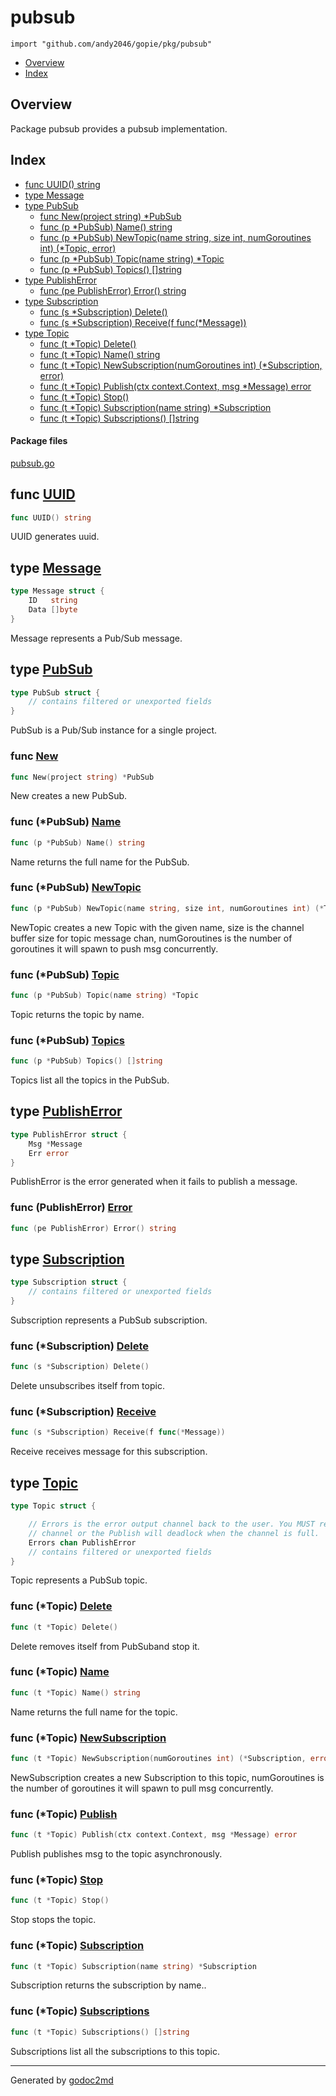 

# pubsub
`import "github.com/andy2046/gopie/pkg/pubsub"`

* [Overview](#pkg-overview)
* [Index](#pkg-index)

## <a name="pkg-overview">Overview</a>
Package pubsub provides a pubsub implementation.




## <a name="pkg-index">Index</a>
* [func UUID() string](#UUID)
* [type Message](#Message)
* [type PubSub](#PubSub)
  * [func New(project string) *PubSub](#New)
  * [func (p *PubSub) Name() string](#PubSub.Name)
  * [func (p *PubSub) NewTopic(name string, size int, numGoroutines int) (*Topic, error)](#PubSub.NewTopic)
  * [func (p *PubSub) Topic(name string) *Topic](#PubSub.Topic)
  * [func (p *PubSub) Topics() []string](#PubSub.Topics)
* [type PublishError](#PublishError)
  * [func (pe PublishError) Error() string](#PublishError.Error)
* [type Subscription](#Subscription)
  * [func (s *Subscription) Delete()](#Subscription.Delete)
  * [func (s *Subscription) Receive(f func(*Message))](#Subscription.Receive)
* [type Topic](#Topic)
  * [func (t *Topic) Delete()](#Topic.Delete)
  * [func (t *Topic) Name() string](#Topic.Name)
  * [func (t *Topic) NewSubscription(numGoroutines int) (*Subscription, error)](#Topic.NewSubscription)
  * [func (t *Topic) Publish(ctx context.Context, msg *Message) error](#Topic.Publish)
  * [func (t *Topic) Stop()](#Topic.Stop)
  * [func (t *Topic) Subscription(name string) *Subscription](#Topic.Subscription)
  * [func (t *Topic) Subscriptions() []string](#Topic.Subscriptions)


#### <a name="pkg-files">Package files</a>
[pubsub.go](/src/github.com/andy2046/gopie/pkg/pubsub/pubsub.go) 





## <a name="UUID">func</a> [UUID](/src/target/pubsub.go?s=1639:1657#L90)
``` go
func UUID() string
```
UUID generates uuid.




## <a name="Message">type</a> [Message](/src/target/pubsub.go?s=1314:1361#L73)
``` go
type Message struct {
    ID   string
    Data []byte
}
```
Message represents a Pub/Sub message.










## <a name="PubSub">type</a> [PubSub](/src/target/pubsub.go?s=201:293#L15)
``` go
type PubSub struct {
    // contains filtered or unexported fields
}
```
PubSub is a Pub/Sub instance for a single project.







### <a name="New">func</a> [New](/src/target/pubsub.go?s=1808:1840#L97)
``` go
func New(project string) *PubSub
```
New creates a new PubSub.





### <a name="PubSub.Name">func</a> (\*PubSub) [Name](/src/target/pubsub.go?s=1972:2002#L105)
``` go
func (p *PubSub) Name() string
```
Name returns the full name for the PubSub.




### <a name="PubSub.NewTopic">func</a> (\*PubSub) [NewTopic](/src/target/pubsub.go?s=2253:2336#L112)
``` go
func (p *PubSub) NewTopic(name string, size int, numGoroutines int) (*Topic, error)
```
NewTopic creates a new Topic with the given name,
size is the channel buffer size for topic message chan,
numGoroutines is the number of goroutines it will spawn to push msg concurrently.




### <a name="PubSub.Topic">func</a> (\*PubSub) [Topic](/src/target/pubsub.go?s=2807:2849#L134)
``` go
func (p *PubSub) Topic(name string) *Topic
```
Topic returns the topic by name.




### <a name="PubSub.Topics">func</a> (\*PubSub) [Topics](/src/target/pubsub.go?s=2996:3030#L144)
``` go
func (p *PubSub) Topics() []string
```
Topics list all the topics in the PubSub.




## <a name="PublishError">type</a> [PublishError](/src/target/pubsub.go?s=1440:1491#L79)
``` go
type PublishError struct {
    Msg *Message
    Err error
}
```
PublishError is the error generated when it fails to publish a message.










### <a name="PublishError.Error">func</a> (PublishError) [Error](/src/target/pubsub.go?s=1495:1532#L85)
``` go
func (pe PublishError) Error() string
```



## <a name="Subscription">type</a> [Subscription](/src/target/pubsub.go?s=890:1269#L51)
``` go
type Subscription struct {
    // contains filtered or unexported fields
}
```
Subscription represents a PubSub subscription.










### <a name="Subscription.Delete">func</a> (\*Subscription) [Delete](/src/target/pubsub.go?s=6366:6397#L316)
``` go
func (s *Subscription) Delete()
```
Delete unsubscribes itself from topic.




### <a name="Subscription.Receive">func</a> (\*Subscription) [Receive](/src/target/pubsub.go?s=5985:6033#L292)
``` go
func (s *Subscription) Receive(f func(*Message))
```
Receive receives message for this subscription.




## <a name="Topic">type</a> [Topic](/src/target/pubsub.go?s=333:836#L22)
``` go
type Topic struct {

    // Errors is the error output channel back to the user. You MUST read from this
    // channel or the Publish will deadlock when the channel is full.
    Errors chan PublishError
    // contains filtered or unexported fields
}
```
Topic represents a PubSub topic.










### <a name="Topic.Delete">func</a> (\*Topic) [Delete](/src/target/pubsub.go?s=3628:3652#L177)
``` go
func (t *Topic) Delete()
```
Delete removes itself from PubSuband stop it.




### <a name="Topic.Name">func</a> (\*Topic) [Name](/src/target/pubsub.go?s=3845:3874#L189)
``` go
func (t *Topic) Name() string
```
Name returns the full name for the topic.




### <a name="Topic.NewSubscription">func</a> (\*Topic) [NewSubscription](/src/target/pubsub.go?s=5230:5303#L260)
``` go
func (t *Topic) NewSubscription(numGoroutines int) (*Subscription, error)
```
NewSubscription creates a new Subscription to this topic,
numGoroutines is the number of goroutines it will spawn to pull msg concurrently.




### <a name="Topic.Publish">func</a> (\*Topic) [Publish](/src/target/pubsub.go?s=3228:3292#L155)
``` go
func (t *Topic) Publish(ctx context.Context, msg *Message) error
```
Publish publishes msg to the topic asynchronously.




### <a name="Topic.Stop">func</a> (\*Topic) [Stop](/src/target/pubsub.go?s=3978:4000#L194)
``` go
func (t *Topic) Stop()
```
Stop stops the topic.




### <a name="Topic.Subscription">func</a> (\*Topic) [Subscription](/src/target/pubsub.go?s=5770:5825#L282)
``` go
func (t *Topic) Subscription(name string) *Subscription
```
Subscription returns the subscription by name..




### <a name="Topic.Subscriptions">func</a> (\*Topic) [Subscriptions](/src/target/pubsub.go?s=4882:4922#L248)
``` go
func (t *Topic) Subscriptions() []string
```
Subscriptions list all the subscriptions to this topic.








- - -
Generated by [godoc2md](http://godoc.org/github.com/davecheney/godoc2md)
